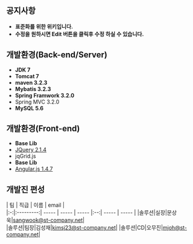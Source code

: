 

## 공지사항 ##
* **표준화를 위한 위키입니다.**
* **수정을 원하시면 Edit 버튼을 클릭후 수정 하실 수 있습니다.**



## 개발환경(Back-end/Server) ##
* **JDK 7**
* **Tomcat 7**
* **maven 3.2.3**
* **Mybatis 3.2.3**
* **Spring Framwork 3.2.0**
 * Spring MVC 3.2.0
* **MySQL 5.6**



## 개발환경(Front-end) ##
* **Base Lib**
 * [JQuery 2.1.4](http://jquery.com/download/)
 * jqGrid.js
* **Base Lib**
 * [Angular.js 1.4.7](https://www.angularjs.org/)



## 개발진 편성 ##

| 팀 | 직급 | 이름 | email	|  
|:-:|:---------:| ----- |  ----- | ----- |:--:| ----- | ----- |
|솔루션|실장|문상욱|sangwook@st-company.net|	
|솔루션|팀장|김성재|kimsj23@st-company.net|
|솔루션|CD|오무진|mjoh@st-company.net|


